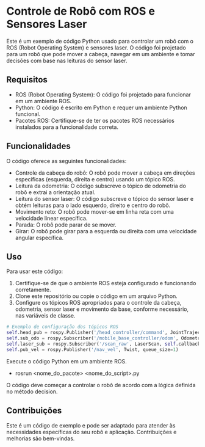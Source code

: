 # Controle de Robô com ROS e Sensores Laser

Este é um exemplo de código Python usado para controlar um robô com o ROS (Robot Operating System) e sensores laser. O código foi projetado para um robô que pode mover a cabeça, navegar em um ambiente e tomar decisões com base nas leituras do sensor laser.

## Requisitos

- ROS (Robot Operating System): O código foi projetado para funcionar em um ambiente ROS.
- Python: O código é escrito em Python e requer um ambiente Python funcional.
- Pacotes ROS: Certifique-se de ter os pacotes ROS necessários instalados para a funcionalidade correta.

## Funcionalidades

O código oferece as seguintes funcionalidades:

- Controle da cabeça do robô: O robô pode mover a cabeça em direções específicas (esquerda, direita e centro) usando um tópico ROS.
- Leitura da odometria: O código subscreve o tópico de odometria do robô e extrai a orientação atual.
- Leitura do sensor laser: O código subscreve o tópico do sensor laser e obtém leituras para o lado esquerdo, direito e centro do robô.
- Movimento reto: O robô pode mover-se em linha reta com uma velocidade linear específica.
- Parada: O robô pode parar de se mover.
- Girar: O robô pode girar para a esquerda ou direita com uma velocidade angular específica.

## Uso

Para usar este código:

1. Certifique-se de que o ambiente ROS esteja configurado e funcionando corretamente.
2. Clone este repositório ou copie o código em um arquivo Python.
3. Configure os tópicos ROS apropriados para o controle da cabeça, odometria, sensor laser e movimento da base, conforme necessário, nas variáveis de classe.

```python
# Exemplo de configuração dos tópicos ROS
self.head_pub = rospy.Publisher('/head_controller/command', JointTrajectory, queue_size=10)
self.sub_odo = rospy.Subscriber('/mobile_base_controller/odom', Odometry, self.callback_odometria, queue_size=1)
self.laser_sub = rospy.Subscriber('/scan_raw', LaserScan, self.callback_laser)
self.pub_vel = rospy.Publisher('/nav_vel', Twist, queue_size=1)
```

Execute o código Python em um ambiente ROS.
  * rosrun <nome_do_pacote> <nome_do_script>.py

O código deve começar a controlar o robô de acordo com a lógica definida no método decision.

## Contribuições
Este é um código de exemplo e pode ser adaptado para atender às necessidades específicas do seu robô e aplicação. Contribuições e melhorias são bem-vindas.
